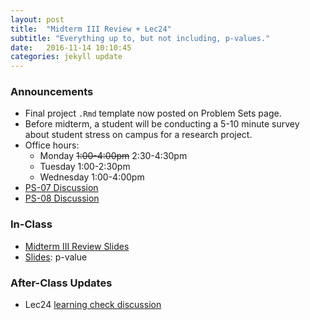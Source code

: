 ```yaml
---
layout: post
title:  "Midterm III Review + Lec24"
subtitle: "Everything up to, but not including, p-values."
date:   2016-11-14 10:10:45
categories: jekyll update
---
```




### Announcements

* Final project `.Rmd` template now posted on Problem Sets page.
* Before midterm, a student will be conducting a 5-10 minute survey about student stress on campus for a research project.
* Office hours:
    + Monday ~~1:00-4:00pm~~ 2:30-4:30pm
    + Tuesday 1:00-2:30pm
    + Wednesday 1:00-4:00pm
* <a href = "{{ site.baseurl }}/assets/PS/PS-07_discussion.html" target = "_blank">PS-07 Discussion</a>
* <a href = "{{ site.baseurl }}/assets/PS/PS-08_discussion.html" target = "_blank">PS-08 Discussion</a>



### In-Class

* <a href = "{{ site.baseurl }}/assets/Midterms/midterm_III_review.html" target = "_blank">Midterm III Review Slides</a>
* <a href = "{{ site.baseurl }}/assets/3-Statistical_Inference/p_value.html" target = "_blank">Slides</a>: p-value



### After-Class Updates

* Lec24 <a href = "{{ site.baseurl }}/assets/LC/p-value.html" target = "_blank">learning check discussion</a>

